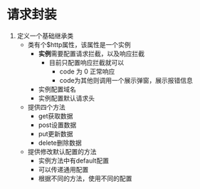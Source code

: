 #  请求封装

1. 定义一个基础继承类
   - 类有个$http属性，该属性是一个实例
     - **实例**需要配置请求拦截，以及响应拦截
       - 目前只配置响应拦截就可以
         - code 为 0 正常响应
         - code为其他则调用一个展示弹窗，展示报错信息
     - 实例配置域名
     - 实例配置默认请求头
   - 提供四个方法
     - get获取数据
     - post设置数据
     - put更新数据
     - delete删除数据
   - 提供修改默认配置的方法
     - 实例方法中有default配置
     - 可以传递通用配置
     - 根据不同的方法，使用不同的配置
